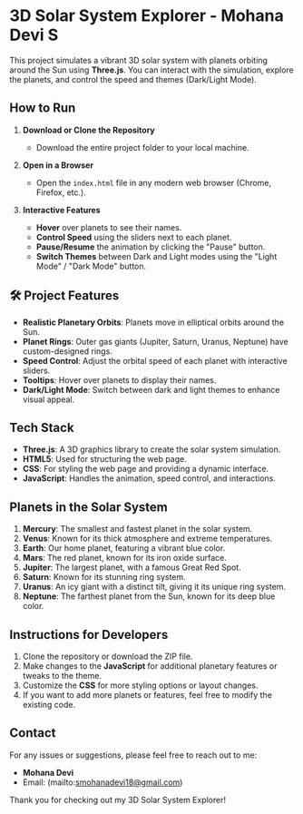 # 3D Solar System Explorer - Mohana Devi S

This project simulates a vibrant 3D solar system with planets orbiting around the Sun using **Three.js**. You can interact with the simulation, explore the planets, and control the speed and themes (Dark/Light Mode).

## How to Run

1. **Download or Clone the Repository**
   - Download the entire project folder to your local machine.
   
2. **Open in a Browser**
   - Open the `index.html` file in any modern web browser (Chrome, Firefox, etc.).
   
3. **Interactive Features**
   - **Hover** over planets to see their names.
   - **Control Speed** using the sliders next to each planet.
   - **Pause/Resume** the animation by clicking the "Pause" button.
   - **Switch Themes** between Dark and Light modes using the "Light Mode" / "Dark Mode" button.

## 🛠️ Project Features

- **Realistic Planetary Orbits**: Planets move in elliptical orbits around the Sun.
- **Planet Rings**: Outer gas giants (Jupiter, Saturn, Uranus, Neptune) have custom-designed rings.
- **Speed Control**: Adjust the orbital speed of each planet with interactive sliders.
- **Tooltips**: Hover over planets to display their names.
- **Dark/Light Mode**: Switch between dark and light themes to enhance visual appeal.
  
## Tech Stack

- **Three.js**: A 3D graphics library to create the solar system simulation.
- **HTML5**: Used for structuring the web page.
- **CSS**: For styling the web page and providing a dynamic interface.
- **JavaScript**: Handles the animation, speed control, and interactions.

## Planets in the Solar System

1. **Mercury**: The smallest and fastest planet in the solar system.
2. **Venus**: Known for its thick atmosphere and extreme temperatures.
3. **Earth**: Our home planet, featuring a vibrant blue color.
4. **Mars**: The red planet, known for its iron oxide surface.
5. **Jupiter**: The largest planet, with a famous Great Red Spot.
6. **Saturn**: Known for its stunning ring system.
7. **Uranus**: An icy giant with a distinct tilt, giving it its unique ring system.
8. **Neptune**: The farthest planet from the Sun, known for its deep blue color.

## Instructions for Developers

1. Clone the repository or download the ZIP file.
2. Make changes to the **JavaScript** for additional planetary features or tweaks to the theme.
3. Customize the **CSS** for more styling options or layout changes.
4. If you want to add more planets or features, feel free to modify the existing code.



## Contact

For any issues or suggestions, please feel free to reach out to me:
- **Mohana Devi**
- Email: (mailto:smohanadevi18@gmail.com)

Thank you for checking out my 3D Solar System Explorer!
